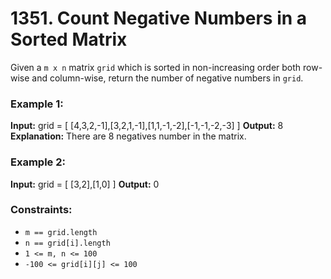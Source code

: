 # 1351. Count Negative Numbers in a Sorted Matrix

Given a `m x n` matrix `grid` which is sorted in non-increasing order both row-wise and column-wise, return the number of negative numbers in `grid`.


### Example 1:
**Input:** grid = [ [4,3,2,-1],[3,2,1,-1],[1,1,-1,-2],[-1,-1,-2,-3] ]
**Output:** 8
**Explanation:** There are 8 negatives number in the matrix.

### Example 2:
**Input:** grid = [ [3,2],[1,0] ]
**Output:** 0
 

### Constraints:
- `m == grid.length`
- `n == grid[i].length`
- `1 <= m, n <= 100`
- `-100 <= grid[i][j] <= 100`
